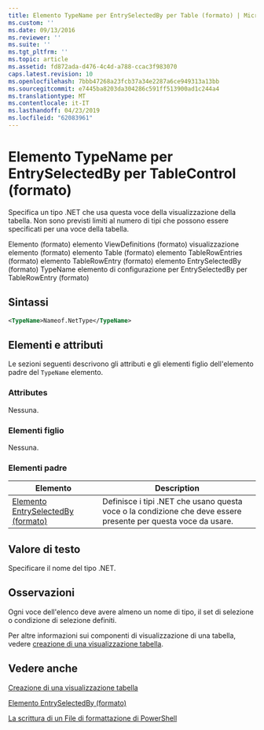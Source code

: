 ```yaml
---
title: Elemento TypeName per EntrySelectedBy per Table (formato) | Microsoft Docs
ms.custom: ''
ms.date: 09/13/2016
ms.reviewer: ''
ms.suite: ''
ms.tgt_pltfrm: ''
ms.topic: article
ms.assetid: fd872ada-d476-4c4d-a788-ccac3f983070
caps.latest.revision: 10
ms.openlocfilehash: 7bbb47268a23fcb37a34e2287a6ce949313a13bb
ms.sourcegitcommit: e7445ba8203da304286c591ff513900ad1c244a4
ms.translationtype: MT
ms.contentlocale: it-IT
ms.lasthandoff: 04/23/2019
ms.locfileid: "62083961"
---
```

# <a name="typename-element-for-entryselectedby-for-tablecontrol-format"></a>Elemento TypeName per EntrySelectedBy per TableControl (formato)

Specifica un tipo .NET che usa questa voce della visualizzazione della tabella. Non sono previsti limiti al numero di tipi che possono essere specificati per una voce della tabella.

Elemento (formato) elemento ViewDefinitions (formato) visualizzazione elemento (formato) elemento Table (formato) elemento TableRowEntries (formato) elemento TableRowEntry (formato) elemento EntrySelectedBy (formato) TypeName elemento di configurazione per EntrySelectedBy per TableRowEntry (formato)

## <a name="syntax"></a>Sintassi

```xml
<TypeName>Nameof.NetType</TypeName>
```

## <a name="attributes-and-elements"></a>Elementi e attributi

Le sezioni seguenti descrivono gli attributi e gli elementi figlio dell'elemento padre del `TypeName` elemento.

### <a name="attributes"></a>Attributes

Nessuna.

### <a name="child-elements"></a>Elementi figlio

Nessuna.

### <a name="parent-elements"></a>Elementi padre

|Elemento|Description|
|-------------|-----------------|
|[Elemento EntrySelectedBy (formato)](./entryselectedby-element-for-tablerowentry-for-tablecontrol-format.md)|Definisce i tipi .NET che usano questa voce o la condizione che deve essere presente per questa voce da usare.|

## <a name="text-value"></a>Valore di testo

Specificare il nome del tipo .NET.

## <a name="remarks"></a>Osservazioni

Ogni voce dell'elenco deve avere almeno un nome di tipo, il set di selezione o condizione di selezione definiti.

Per altre informazioni sui componenti di visualizzazione di una tabella, vedere [creazione di una visualizzazione tabella](./creating-a-table-view.md).

## <a name="see-also"></a>Vedere anche

[Creazione di una visualizzazione tabella](./creating-a-table-view.md)

[Elemento EntrySelectedBy (formato)](./entryselectedby-element-for-tablerowentry-for-tablecontrol-format.md)

[La scrittura di un File di formattazione di PowerShell](./writing-a-powershell-formatting-file.md)
